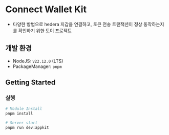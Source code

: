 # Connect Wallet Kit

* 다양한 방법으로 hedera 지갑을 연결하고, 토큰 전송 트랜잭션이 정상 동작하는지를 확인하기 위한 토이 프로젝트

## 개발 환경

* NodeJS: `v22.12.0` (LTS)
* PackageManager: `pnpm`

## Getting Started

### 실행

```bash
# Module Install
pnpm install

# Server start
pnpm run dev:appkit
```
